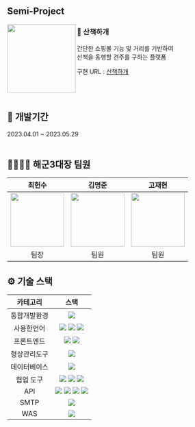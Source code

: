 ## Semi-Project 
<img width="160" align=left src="https://github.com/Lunia1109/semiProject/assets/164973128/73c227bd-85a8-495b-8488-f2d677a0e5ec"/><h3> 📝 산책하개</h3>

간단한 쇼핑몰 기능 및 거리를 기반하여
<br>산책을 동행할 견주를 구하는 플랫폼

구현 URL : [산책하개](https://14.36.141.71:10009/GDJ79_WalkingDog_semi/)
<br>
<br>
<br>
<br>

## 📅 개발기간
2023.04.01 ~ 2023.05.29
<br>
<br>

## 👨‍👨‍👧‍👧 해군3대장 팀원
|최헌수|김명준|고재현|
| :---: |:---:| :---: |
| <img src="https://github.com/Lunia1109/semiProject/assets/164973128/394c3f86-f526-428f-8692-ca7e73bf2a7f" width="125px" height="125px"> | <img src="https://github.com/Lunia1109/semiProject/assets/164973128/a2cf9fc9-6848-4e0a-b6c7-caac3d2369b3" width="125px" height="125px"> | <img src="https://github.com/Lunia1109/semiProject/assets/164973128/b0783327-7a90-4ac1-b437-eee8d5224c20" width="125px" height="125px"> |  
팀장|팀원|팀원| 

## ⚙️ 기술 스택

|  카테고리  |                                                                                                                                                                                                 스택                                                                                                                                                                                                 |
| :--------: | :--------------------------------------------------------------------------------------------------------------------------------------------------------------------------------------------------------------------------------------------------------------------------------------------------------------------------------------------------------------------------------------------------: |
|통합개발환경|<img src="https://img.shields.io/badge/Eclipse IDE-181717?style=flat&logo=Eclipse IDE" />
|사용한언어| <img src="https://img.shields.io/badge/Java-darkblue?style=flat&logo=Java" /> <img src="https://img.shields.io/badge/Javascript-4B4B77?style=flat&logo=Javascript" /> <img src="https://img.shields.io/badge/jQuery-0769AD?style=flat&logo=jQuery" />
|프론트엔드|<img src="https://img.shields.io/badge/HTML 5-302683?style=flat&logo=HTML5" /> <img src="https://img.shields.io/badge/CSS 3-1572B6?style=flat&logo=CSS3" />| 
|형상관리도구|<img src="https://img.shields.io/badge/Github-181717?style=flat&logo=github&logoColor=white" />
|데이터베이스|<img src="https://img.shields.io/badge/OracleDB-F80000?style=flat&logo=Oracle&logoColor=white" />
|협업 도구|<img src="https://img.shields.io/badge/Discord-5865F2?style=flat&logo=discord&logoColor=white" /> <img src="https://img.shields.io/badge/웨일온-03C75A?style=flat&logo=naver&logoColor=white" /> <img src="https://img.shields.io/badge/KakaoOven-FFCD00?style=flat&logo=Kakao&logoColor=white" />|
|API|  <img src="https://img.shields.io/badge/Kakao-FFCD00?style=flat&logo=Kakao&logoColor=white" /> <img src="https://img.shields.io/badge/Portone-darkblue?style=flat" /> <img src="https://img.shields.io/badge/Navigator-302683?style=flat&logo=HTML5" /> <img src="https://img.shields.io/badge/Geolocation-302683?style=flat&logo=HTML5" />|
|SMTP|<img src="https://img.shields.io/badge/네이버SMTP-03C75A?style=flat&logo=naver&logoColor=white" />|
|WAS|<img src="https://img.shields.io/badge/Tomcat 9.0-F8DC75?style=flat&logo=Apache Tomcat&logoColor=black" />|
